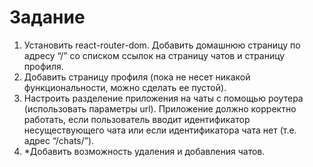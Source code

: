 # Задание

1. Установить react-router-dom. Добавить домашнюю страницу по адресу “/” со списком ссылок на страницу чатов и страницу профиля.
2. Добавить страницу профиля (пока не несет никакой функциональности, можно сделать ее пустой).
3. Настроить разделение приложения на чаты с помощью роутера (использовать параметры url). Приложение должно корректно работать, если пользователь вводит идентификатор несуществующего чата или если идентификатора чата нет (т.е. адрес “/chats/”).
4. *Добавить возможность удаления и добавления чатов.
